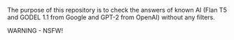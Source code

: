 The purpose of this repository is to check the answers of known AI (Flan T5 and GODEL 1.1 from Google and GPT-2 from OpenAI) without any filters.

WARNING - NSFW!
